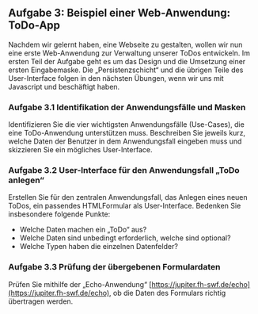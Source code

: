 ## Aufgabe 3: Beispiel einer Web-Anwendung: ToDo-App

Nachdem wir gelernt haben, eine Webseite zu gestalten, wollen wir nun eine erste Web-Anwendung zur Verwaltung unserer ToDos entwickeln.
Im ersten Teil der Aufgabe geht es um das Design und die
Umsetzung einer ersten Eingabemaske. Die „Persistenzschicht“ und die übrigen Teile des User-Interface folgen in den nächsten Übungen, wenn wir uns mit Javascript und beschäftigt haben.

### Aufgabe 3.1 Identifikation der Anwendungsfälle und Masken

Identifizieren Sie die vier wichtigsten Anwendungsfälle (Use-Cases), die eine ToDo-Anwendung unterstützen muss. Beschreiben Sie jeweils kurz, welche Daten der Benutzer in dem Anwendungsfall eingeben muss und skizzieren Sie ein mögliches User-Interface.

### Aufgabe 3.2 User-Interface für den Anwendungsfall „ToDo anlegen“

Erstellen Sie für den zentralen Anwendungsfall, das Anlegen eines neuen ToDos, ein passendes HTMLFormular als User-Interface.
Bedenken Sie insbesondere folgende Punkte:

- Welche Daten machen ein „ToDo“ aus?
- Welche Daten sind unbedingt erforderlich, welche sind optional?
- Welche Typen haben die einzelnen Datenfelder?

### Aufgabe 3.3 Prüfung der übergebenen Formulardaten

Prüfen Sie mithilfe der „Echo-Anwendung“ [https://jupiter.fh-swf.de/echo](https://jupiter.fh-swf.de/echo), ob die Daten des Formulars richtig übertragen werden.
